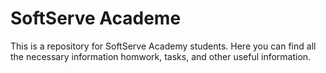 SoftServe Academe
=================

This is a repository for SoftServe Academy students. Here you can find all the necessary information homwork, tasks, and
other useful information.
